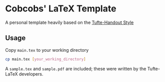 # Cobcobs' LaTeX Template

A personal template heavily based on the [Tufte-Handout Style](https://tufte-latex.github.io/tufte-latex/)

## Usage
Copy `main.tex` to your working directory
```bash
cp main.tex [your_working_directory]
```

A `sample.tex` and `sample.pdf` are included; these were written by the Tufte-LaTeX developers.
